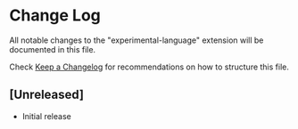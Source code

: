 # Change Log

All notable changes to the "experimental-language" extension will be documented in this file.

Check [Keep a Changelog](http://keepachangelog.com/) for recommendations on how to structure this file.

## [Unreleased]

- Initial release